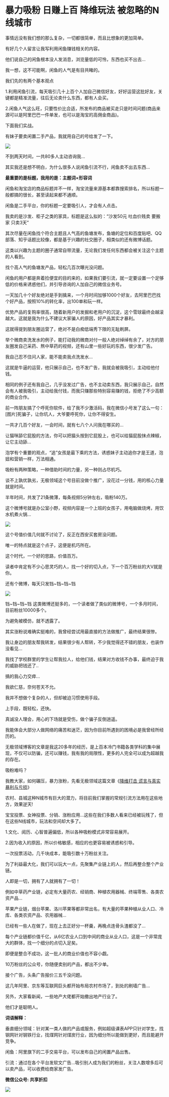 # 暴力吸粉 日赚上百 降维玩法 被忽略的N线城市

事情远没有我们想的那么复杂，一切都很简单，而且比想象的更加简单。

有好几个人留言让我写利用闲鱼赚钱相关的内容。

他们说自己的闲鱼根本没人发消息，浏览量低的可怜，东西也买不出去…

我一想，这不可能啊，闲鱼的人气是有目共睹的。

我们先的有两个基本观点

1.利用闲鱼引流，每天吸引几十上百个人加自己微信好友，好好运营这批好友，关键都是精准流量，往后无论卖什么东西，都有人会买。

2.闲鱼人气这么旺，只要性价比合适，所发布的商品被买走只是时间问题(商品来源可以是阿里巴巴一件单发，也可以是淘宝的高佣金商品)。

下面我们实战。

有妹子要卖闲置二手产品，我就用自己的号给发了一下。

![](http://1230.la/wp-content/uploads/2017/05/01-2.jpg)

不到两天时间，一共80多人主动咨询我…

其实我还是想不明白，为什么很多人说闲鱼引流不行，闲鱼卖不出去东西…

**最重要的是标题，我用的是：主题词+形容词**

闲鱼和淘宝店的商品标题并不一样，淘宝流量来源基本都靠搜索排名，所以标题一般都搞的很长，甚至读起来都不通顺。

闲鱼是二手平台，你的标题一定要吸引人，才会有人点击。

我卖的是沙发、柜子之类的家具，标题是这么拟的：“沙发50元 吐血价贱卖&nbsp;要搬家 只卖3天”

其次尽量在闲鱼找个符合主题且人气高的鱼塘发布，鱼塘的定位和百度贴吧、QQ部落、知乎话题比较像，都是基于兴趣的社交圈子，相类似的还有微博话题。

这类以兴趣为主题的圈子通常自带流量，无论我们发任何东西都会被关注这个主题的人看到。

找个高人气的鱼塘发产品，轻松几百次曝光没问题。

闲鱼的用户都是奔着捡便宜的目的来的，如果我们要引流，就一定要设置一个足够低的价格来诱惑他们，并引导咨询的人加自己的微信业务号。

一天加几十个好友绝对是手到擒来，一个月时间加够1000个好友，去阿里巴巴找个好产品，按照10%的转化率，出100单和玩一样。

优势产品的复购率很高，随着新用户的发掘和老用户的沉淀，这个雪球最终会越滚越大。这就是我为什么不建议大家骗人的原因，好产品其实才暴利。

这就得提到朋友圈运营了，绝对不是白痴低端秀下限的无耻刷屏。

举个微商卖洗发水的例子，能打动我的微商对付一般人绝对绰绰有余了，对方的朋友圈发自己采药、熬中草药的视频，还有山里一些好玩的东西，很少发广告。

我自己忍不住问人家，能不能卖我点洗发水…

这就是牛逼的运营，他只展示自己，也不发广告，我就会被我吸引，主动给他付钱。

相同的例子还有我自己，几乎没发过广告，也不主动卖东西，我只展示自己，自然会有人被我吸引，主动给我付钱，而我只赚那些特别容易赚的钱，拒绝了不少高额的商业合作。

前一阵朋友搞了个呼死你软件，给了我不少激活码，我在微信小号发了这么一句：[图片]死骗子，让你坑人，大爷要呼死你，让你不得安生。

一共才几百个好友，一会时间，就有七八个人问我在哪买的…

让猫咪舔它屁股的方法，你可以把猫头按到它屁股上，也可以给猫屁股抹点辣椒，让它主动舔…

泡学有个重要的观点，“追”女孩是最下乘的方法，诱惑妹子主动追你才是王道，泡妞和营销一样，万法相通。

吸粉有两种策略，一种借助时间的力量，另一种则占尽机巧。

谈不上孰优孰劣，无极领域这个号目前没做个推广，没花过一分钱，用的核心力量就是时间。

半年时间，共发了21条微薄，每条视频5分钟左右，吸粉140万。

这个微博号就是办公室小野，视频内容是一个上班的女孩子，用电脑做烧烤，用饮水机煮火锅…

![](http://1230.la/wp-content/uploads/2017/05/00.jpg)

这个号值价值几何就不讨论了，反正在西安买套房没问题。

唯一的特点就是这个点子，这便是机巧所在。

这个时代，一个好的思路，价值百万。

读者中肯定有不少心思灵巧的人，找一个好的切入点，下一个百万粉丝的大V就是你。

还有个微博，每天只发铛~铛~铛~铛

![](http://1230.la/wp-content/uploads/2017/05/222.jpg)

铛~铛~铛~铛 这类微博还挺多的，一个读者做了类似的微博号，一个多月时间，目前粉丝10000多个。

为避免被模仿，就不透露了。

其实涨粉说难确实挺难的，我曾经尝试用最直接的方法做推广，最终结果很惨。

我让身边的朋友帮我转发，结果很少有人帮转，不少我觉得还不错的朋友，也装作没看见…

我找了学校群里的学生让帮我拉人，给他们钱，结果对方收钱不办事，最终迫于我的威胁把钱还了..

搞的我心力交瘁…

我欲仁慈，奈何苍天不允。

我并不想做个复杂的人，但却被迫习惯使用手段。

上手段，既轻松，还快。

真诚没人理会，用心的下场就是受伤，做个骗子反倒逍遥。

我能体会大部分人做网络的痛苦和迷茫，因为你目前所遇到的困境必是我曾经所经历的。

无极领域博客的文章是我这20多年的经历，是上百本冷门书籍各类学科的集中展现，不仅可以防骗，还可以赚钱，我有我的局限性，更多的人完全可以成为超越我的存在。

吸粉难吗？

我教大家，如何碾压，暴力涨粉，先看无极领域这篇文章《[降维打击 谎言与真实 暴利与亏损](http://1230.la/2933.html)》

农村、县城这种N城市有巨大的潜力，将目前我们掌握的常规引流方法用在这些地方，效果逆天!

宝宝投票、女神投票、分销、涨粉应用…这些在我们多数人看来已经被玩残了，但在这些N线城市，玩法和空间却大多了。

1.文化、阅历、心智普遍偏低，所以各种吸粉模式非常容易展开。

2.因为收入的原因，所以价格敏感，相应的也更容易被诱惑和引导。

一次投票活动，几千块成本，能吸引数十万粉丝关注。

为了利益最大化，我们可以玩大一点，先聚集产业链上的人，然后再整合整个产业链。

人即是一切，拥有了人就拥有了一切！

例如中草药产业链，必定有大量药农、经销商、种植农用器械、终端零售、各类农资产品…

苹果产业链，烟台苹果、洛川苹果等都非常出名，有大量的苹果种植从业人口、冷库、各类农资产品、农用器械…

已经有一些人在做了，现在上去正好分一杯羹，再晚点连骨头渣都没了…

每个产业链都价值千亿，从6亿农业人口到中间的商业从业人口，这是一个非常庞大的群体，找一个细分的点切入足矣。

即便是整合不成功，这一批人的商业价值也不容小觑。

10万粉丝的公众号，你随便卖别的产品，都出不少单。

接个广告，头条广告报价三五千没问题。

这几年阿里、京东等互联网巨头都开始布局农村市场了，到处的刷墙广告…

另外，大家看新闻，一些地产大佬都开始撤出地产行业了。

他们才是聪明人。

**词语解释：**

垂直细分领域：针对某一类人做的产品或服务，例如超级课表APP只针对学生，找钢网针对钢铁行业，找煤网针对煤炭行业，因为细分所以能做到更好，而且能避开竞争。

闲鱼：阿里旗下的二手交易平台，可以发布自己的闲置产品出售。

引流：通过在各个平台发软文广告…吸引别人成为我们的粉丝，关注人数增多后可以卖产品，可以收费给商家发广告。

**微信公众号: 共享折扣**

![](http://ou8u8dsau.bkt.clouddn.com/17-8-6/3303492.jpg)

